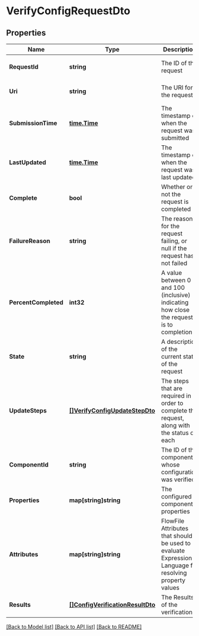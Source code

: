 # VerifyConfigRequestDto

## Properties
Name | Type | Description | Notes
------------ | ------------- | ------------- | -------------
**RequestId** | **string** | The ID of the request | [optional] [default to null]
**Uri** | **string** | The URI for the request | [optional] [default to null]
**SubmissionTime** | [**time.Time**](time.Time.md) | The timestamp of when the request was submitted | [optional] [default to null]
**LastUpdated** | [**time.Time**](time.Time.md) | The timestamp of when the request was last updated | [optional] [default to null]
**Complete** | **bool** | Whether or not the request is completed | [optional] [default to null]
**FailureReason** | **string** | The reason for the request failing, or null if the request has not failed | [optional] [default to null]
**PercentCompleted** | **int32** | A value between 0 and 100 (inclusive) indicating how close the request is to completion | [optional] [default to null]
**State** | **string** | A description of the current state of the request | [optional] [default to null]
**UpdateSteps** | [**[]VerifyConfigUpdateStepDto**](VerifyConfigUpdateStepDTO.md) | The steps that are required in order to complete the request, along with the status of each | [optional] [default to null]
**ComponentId** | **string** | The ID of the component whose configuration was verified | [optional] [default to null]
**Properties** | **map[string]string** | The configured component properties | [optional] [default to null]
**Attributes** | **map[string]string** | FlowFile Attributes that should be used to evaluate Expression Language for resolving property values | [optional] [default to null]
**Results** | [**[]ConfigVerificationResultDto**](ConfigVerificationResultDTO.md) | The Results of the verification | [optional] [default to null]

[[Back to Model list]](../README.md#documentation-for-models) [[Back to API list]](../README.md#documentation-for-api-endpoints) [[Back to README]](../README.md)


